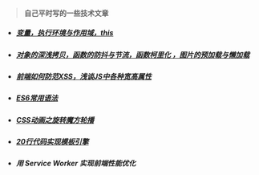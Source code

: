 > #### 自己平时写的一些技术文章

* ##### [变量，执行环境与作用域，this](./space/1.md)

* ##### [对象的深浅拷贝，函数的防抖与节流，函数柯里化 ，图片的预加载与懒加载](./space/2.md)

* ##### [前端如何防范XSS，浅谈JS中各种宽高属性](./space/3.md)

* ##### [ES6常用语法](./space/4.md)

* ##### [CSS动画之旋转魔方轮播](./space/5.md)

* ##### [20行代码实现模板引擎](./space/6.md)

* ##### 用 Service Worker 实现前端性能优化

